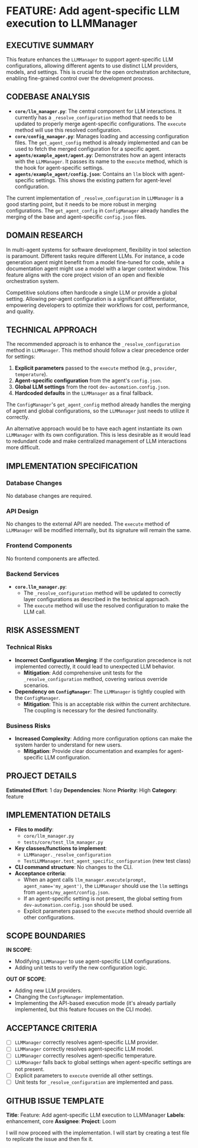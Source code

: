 # FEATURE: Add agent-specific LLM execution to LLMManager

## EXECUTIVE SUMMARY
This feature enhances the `LLMManager` to support agent-specific LLM configurations, allowing different agents to use distinct LLM providers, models, and settings. This is crucial for the open orchestration architecture, enabling fine-grained control over the development process.

## CODEBASE ANALYSIS
- **`core/llm_manager.py`**: The central component for LLM interactions. It currently has a `_resolve_configuration` method that needs to be updated to properly merge agent-specific configurations. The `execute` method will use this resolved configuration.
- **`core/config_manager.py`**: Manages loading and accessing configuration files. The `get_agent_config` method is already implemented and can be used to fetch the merged configuration for a specific agent.
- **`agents/example_agent/agent.py`**: Demonstrates how an agent interacts with the `LLMManager`. It passes its name to the `execute` method, which is the hook for agent-specific settings.
- **`agents/example_agent/config.json`**: Contains an `llm` block with agent-specific settings. This shows the existing pattern for agent-level configuration.

The current implementation of `_resolve_configuration` in `LLMManager` is a good starting point, but it needs to be more robust in merging configurations. The `get_agent_config` in `ConfigManager` already handles the merging of the base and agent-specific `config.json` files.

## DOMAIN RESEARCH
In multi-agent systems for software development, flexibility in tool selection is paramount. Different tasks require different LLMs. For instance, a code generation agent might benefit from a model fine-tuned for code, while a documentation agent might use a model with a larger context window. This feature aligns with the core project vision of an open and flexible orchestration system.

Competitive solutions often hardcode a single LLM or provide a global setting. Allowing per-agent configuration is a significant differentiator, empowering developers to optimize their workflows for cost, performance, and quality.

## TECHNICAL APPROACH
The recommended approach is to enhance the `_resolve_configuration` method in `LLMManager`. This method should follow a clear precedence order for settings:
1.  **Explicit parameters** passed to the `execute` method (e.g., `provider`, `temperature`).
2.  **Agent-specific configuration** from the agent's `config.json`.
3.  **Global LLM settings** from the root `dev-automation.config.json`.
4.  **Hardcoded defaults** in the `LLMManager` as a final fallback.

The `ConfigManager`'s `get_agent_config` method already handles the merging of agent and global configurations, so the `LLMManager` just needs to utilize it correctly.

An alternative approach would be to have each agent instantiate its own `LLMManager` with its own configuration. This is less desirable as it would lead to redundant code and make centralized management of LLM interactions more difficult.

## IMPLEMENTATION SPECIFICATION
### Database Changes
No database changes are required.

### API Design
No changes to the external API are needed. The `execute` method of `LLMManager` will be modified internally, but its signature will remain the same.

### Frontend Components
No frontend components are affected.

### Backend Services
- **`core.llm_manager.py`**:
    - The `_resolve_configuration` method will be updated to correctly layer configurations as described in the technical approach.
    - The `execute` method will use the resolved configuration to make the LLM call.

## RISK ASSESSMENT
### Technical Risks
- **Incorrect Configuration Merging**: If the configuration precedence is not implemented correctly, it could lead to unexpected LLM behavior.
    - **Mitigation**: Add comprehensive unit tests for the `_resolve_configuration` method, covering various override scenarios.
- **Dependency on `ConfigManager`**: The `LLMManager` is tightly coupled with the `ConfigManager`.
    - **Mitigation**: This is an acceptable risk within the current architecture. The coupling is necessary for the desired functionality.

### Business Risks
- **Increased Complexity**: Adding more configuration options can make the system harder to understand for new users.
    - **Mitigation**: Provide clear documentation and examples for agent-specific LLM configuration.

## PROJECT DETAILS
**Estimated Effort**: 1 day
**Dependencies**: None
**Priority**: High
**Category**: feature

## IMPLEMENTATION DETAILS
- **Files to modify**:
    - `core/llm_manager.py`
    - `tests/core/test_llm_manager.py`
- **Key classes/functions to implement**:
    - `LLMManager._resolve_configuration`
    - `TestLLMManager.test_agent_specific_configuration` (new test class)
- **CLI command structure**: No changes to the CLI.
- **Acceptance criteria**:
    - When an agent calls `llm_manager.execute(prompt, agent_name='my_agent')`, the `LLMManager` should use the `llm` settings from `agents/my_agent/config.json`.
    - If an agent-specific setting is not present, the global setting from `dev-automation.config.json` should be used.
    - Explicit parameters passed to the `execute` method should override all other configurations.

## SCOPE BOUNDARIES
**IN SCOPE**:
- Modifying `LLMManager` to use agent-specific LLM configurations.
- Adding unit tests to verify the new configuration logic.

**OUT OF SCOPE**:
- Adding new LLM providers.
- Changing the `ConfigManager` implementation.
- Implementing the API-based execution mode (it's already partially implemented, but this feature focuses on the CLI mode).

## ACCEPTANCE CRITERIA
- [ ] `LLMManager` correctly resolves agent-specific LLM provider.
- [ ] `LLMManager` correctly resolves agent-specific LLM model.
- [ ] `LLMManager` correctly resolves agent-specific temperature.
- [ ] `LLMManager` falls back to global settings when agent-specific settings are not present.
- [ ] Explicit parameters to `execute` override all other settings.
- [ ] Unit tests for `_resolve_configuration` are implemented and pass.

## GITHUB ISSUE TEMPLATE
**Title**: Feature: Add agent-specific LLM execution to LLMManager
**Labels**: enhancement, core
**Assignee**:
**Project**: Loom

I will now proceed with the implementation. I will start by creating a test file to replicate the issue and then fix it.